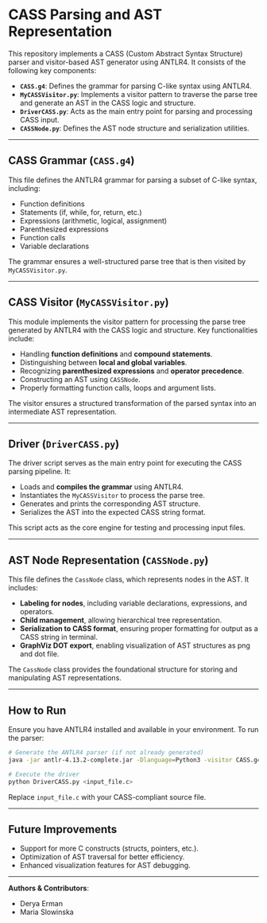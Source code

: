 
# CASS Parsing and AST Representation

This repository implements a CASS (Custom Abstract Syntax Structure) parser and visitor-based AST generator using ANTLR4. It consists of the following key components:

- **`CASS.g4`**: Defines the grammar for parsing C-like syntax using ANTLR4.
- **`MyCASSVisitor.py`**: Implements a visitor pattern to traverse the parse tree and generate an AST in the CASS logic and structure.
- **`DriverCASS.py`**: Acts as the main entry point for parsing and processing CASS input.
- **`CASSNode.py`**: Defines the AST node structure and serialization utilities.

---

##  CASS Grammar (`CASS.g4`)
This file defines the ANTLR4 grammar for parsing a subset of C-like syntax, including:
- Function definitions
- Statements (if, while, for, return, etc.)
- Expressions (arithmetic, logical, assignment)
- Parenthesized expressions
- Function calls
- Variable declarations

The grammar ensures a well-structured parse tree that is then visited by `MyCASSVisitor.py`.

---

##  CASS Visitor (`MyCASSVisitor.py`)
This module implements the visitor pattern for processing the parse tree generated by ANTLR4 with the CASS logic and structure. Key functionalities include:
- Handling **function definitions** and **compound statements**.
- Distinguishing between **local and global variables**.
- Recognizing **parenthesized expressions** and **operator precedence**.
- Constructing an AST using `CASSNode`.
- Properly formatting function calls, loops and argument lists.

The visitor ensures a structured transformation of the parsed syntax into an intermediate AST representation.

---

##  Driver (`DriverCASS.py`)
The driver script serves as the main entry point for executing the CASS parsing pipeline. It:
- Loads and **compiles the grammar** using ANTLR4.
- Instantiates the `MyCASSVisitor` to process the parse tree.
- Generates and prints the corresponding AST structure.
- Serializes the AST into the expected CASS string format.

This script acts as the core engine for testing and processing input files.

---

##  AST Node Representation (`CASSNode.py`)
This file defines the `CassNode` class, which represents nodes in the AST. It includes:
- **Labeling for nodes**, including variable declarations, expressions, and operators.
- **Child management**, allowing hierarchical tree representation.
- **Serialization to CASS format**, ensuring proper formatting for output as a CASS string in terminal.
- **GraphViz DOT export**, enabling visualization of AST structures as png and dot file.

The `CassNode` class provides the foundational structure for storing and manipulating AST representations.

---

##  How to Run
Ensure you have ANTLR4 installed and available in your environment. To run the parser:

```sh
# Generate the ANTLR4 parser (if not already generated)
java -jar antlr-4.13.2-complete.jar -Dlanguage=Python3 -visitor CASS.g4

# Execute the driver
python DriverCASS.py <input_file.c>
```

Replace `input_file.c` with your CASS-compliant source file.

---

##  Future Improvements
- Support for more C constructs (structs, pointers, etc.).
- Optimization of AST traversal for better efficiency.
- Enhanced visualization features for AST debugging.

---

**Authors & Contributors**:  
- Derya Erman
- Maria Slowinska
